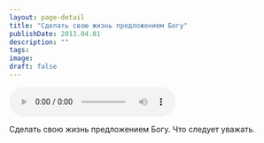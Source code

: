 ```yaml
---
layout: page-detail
title: "Сделать свою жизнь предложением Богу"
publishDate: 2013.04.01
description: ""
tags:
image:
draft: false
---
```


<audio title="2013.04.01 - Сделать свою жизнь предложением Богу.mp3" src="https://filer-api.advayta.org/v1.0/public/files/72925" controls=""></audio>

 Сделать свою жизнь предложением Богу. Что следует уважать. 

  
